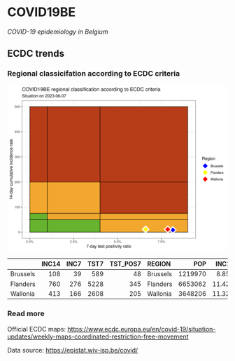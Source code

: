 
# COVID19BE

*COVID-19 epidemiology in Belgium*

## ECDC trends

### Regional classicifation according to ECDC criteria

![](COVID9BE-ecdc-trend.png)

|          | INC14 | INC7 | TST7 | TST\_POS7 | REGION   |     POP | INC14\_RT |       PR7 |          GR |
| :------- | ----: | ---: | ---: | --------: | :------- | ------: | --------: | --------: | ----------: |
| Brussels |   108 |   39 |  589 |        48 | Brussels | 1219970 |  8.852677 | 0.0814941 | \-0.4347826 |
| Flanders |   760 |  276 | 5228 |       345 | Flanders | 6653062 | 11.423312 | 0.0659908 | \-0.4297521 |
| Wallonia |   413 |  166 | 2608 |       205 | Wallonia | 3648206 | 11.320633 | 0.0786043 | \-0.3279352 |

### Read more

Official ECDC maps:
<https://www.ecdc.europa.eu/en/covid-19/situation-updates/weekly-maps-coordinated-restriction-free-movement>

Data source: <https://epistat.wiv-isp.be/covid/>
